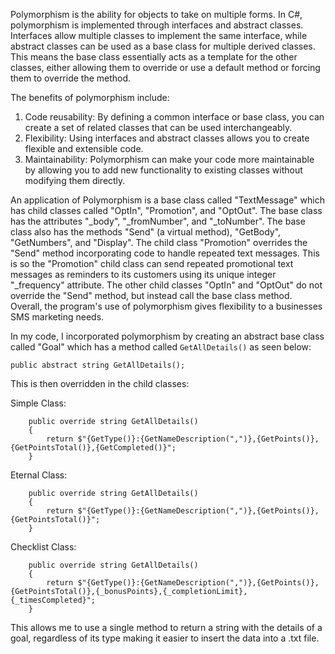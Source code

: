 Polymorphism is the ability for objects to take on multiple forms. In C#, polymorphism is implemented through interfaces and abstract classes. Interfaces allow multiple classes to implement the same interface, while abstract classes can be used as a base class for multiple derived classes. This means the base class essentially acts as a template for the other classes, either allowing them to override or use a default method or forcing them to override the method.

The benefits of polymorphism include:

1. Code reusability: By defining a common interface or base class, you can create a set of related classes that can be used interchangeably.
2. Flexibility: Using interfaces and abstract classes allows you to create flexible and extensible code.
3. Maintainability: Polymorphism can make your code more maintainable by allowing you to add new functionality to existing classes without modifying them directly.

An application of Polymorphism is a base class called "TextMessage" which has child classes called "OptIn", "Promotion", and "OptOut". The base class has the attributes "_body", "_fromNumber", and "_toNumber". The base class also has the methods "Send" (a virtual method), "GetBody", "GetNumbers", and "Display". The child class "Promotion" overrides the "Send" method incorporating code to handle repeated text messages. This is so the "Promotion" child class can send repeated promotional text messages as reminders to its customers using its unique integer "_frequency" attribute. The other child classes "OptIn" and "OptOut" do not override the "Send" method, but instead call the base class method. Overall, the program's use of polymorphism gives flexibility to a businesses SMS marketing needs.

In my code, I incorporated polymorphism by creating an abstract base class called "Goal" which has a method called `GetAllDetails()` as seen below:
```
public abstract string GetAllDetails();
```

This is then overridden in the child classes:

Simple Class:
```
    public override string GetAllDetails()
    {
        return $"{GetType()}:{GetNameDescription(",")},{GetPoints()},{GetPointsTotal()},{GetCompleted()}";
    }
```

Eternal Class:
```
    public override string GetAllDetails()
    {
        return $"{GetType()}:{GetNameDescription(",")},{GetPoints()},{GetPointsTotal()}";
    }
```

Checklist Class:
```
    public override string GetAllDetails()
    {
        return $"{GetType()}:{GetNameDescription(",")},{GetPoints()},{GetPointsTotal()},{_bonusPoints},{_completionLimit},{_timesCompleted}";
    }
```

This allows me to use a single method to return a string with the details of a goal, regardless of its type making it easier to insert the data into a .txt file.
